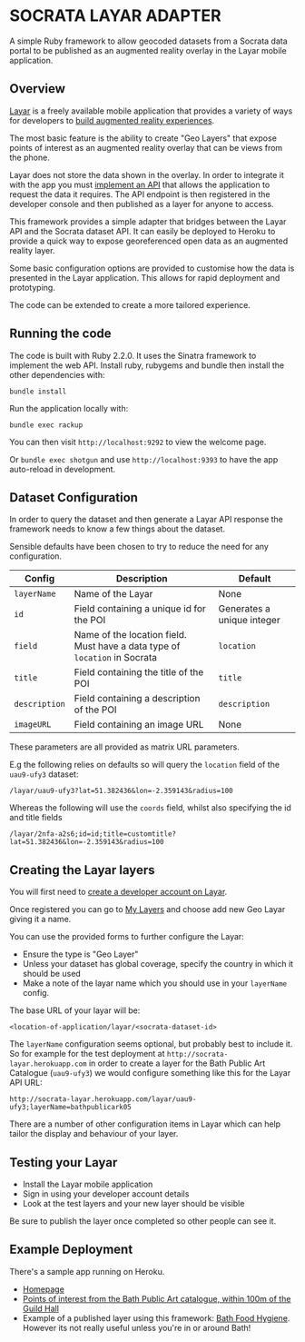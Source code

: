 # SOCRATA LAYAR ADAPTER

A simple Ruby framework to allow geocoded datasets from a Socrata data portal to be published as an augmented reality overlay in the Layar mobile application.

## Overview

[Layar](https://www.layar.com/) is a freely available mobile application that provides a variety of ways for developers to [build augmented reality experiences](https://www.layar.com/features/developers/).

The most basic feature is the ability to create "Geo Layers" that expose points of interest as an augmented reality overlay that can be views from the phone.

Layar does not store the data shown in the overlay. In order to integrate it with the app you must [implement an API](https://www.layar.com/documentation/browser/api/) that allows the application to request the data it requires. The API endpoint is then registered in the developer console and then published as a layer for anyone to access.

This framework provides a simple adapter that bridges between the Layar API and the Socrata dataset API. It can easily be deployed to Heroku to provide a quick way to expose georeferenced open data as an augmented reality layer. 

Some basic configuration options are provided to customise how the data is presented in the Layar application. This allows for rapid deployment and prototyping. 

The code can be extended to create a more tailored experience.
 
## Running the code

The code is built with Ruby 2.2.0. It uses the Sinatra framework to implement the web API. Install ruby, rubygems and bundle then install the other dependencies with:

`bundle install`

Run the application locally with:

`bundle exec rackup`

You can then visit `http://localhost:9292` to view the welcome page.

Or `bundle exec shotgun` and use `http://localhost:9393` to have the app auto-reload in development.

## Dataset Configuration

In order to query the dataset and then generate a Layar API response the framework needs to know a few things about the dataset.

Sensible defaults have been chosen to try to reduce the need for any configuration.

| Config | Description | Default
| --- | --- | --- |
| `layerName` | Name of the Layar | None
| `id` | Field containing a unique id for the POI | Generates a unique integer
| `field` | Name of the location field. Must have a data type of `location` in Socrata | `location`
| `title` | Field containing the title of the POI | `title`
| `description` | Field containing a description of the POI | `description`
| `imageURL` | Field containing an image URL | None

These parameters are all provided as matrix URL parameters.

E.g the following relies on defaults so will query the `location` field of the `uau9-ufy3` dataset:

```
/layar/uau9-ufy3?lat=51.382436&lon=-2.359143&radius=100
```

Whereas the following will use the `coords` field, whilst also specifying the id and title fields

```
/layar/2nfa-a2s6;id=id;title=customtitle?lat=51.382436&lon=-2.359143&radius=100
```

## Creating the Layar layers

You will first need to [create a developer account on Layar](https://www.layar.com/accounts/login/?next=/account/developer-signup/%3Fnext%3Dmy-layers).

Once registered you can go to [My Layers](https://www.layar.com/my-layers/) and choose add new Geo Layar giving it a name.

You can use the provided forms to further configure the Layar:

* Ensure the type is "Geo Layer"
* Unless your dataset has global coverage, specify the country in which it should be used
* Make a note of the layar name which you should use in your `layerName` config.

The base URL of your layar will be:

```
<location-of-application/layar/<socrata-dataset-id>
```

The `layerName` configuration seems optional, but probably best to include it. So for example for the test deployment at
`http://socrata-layar.herokuapp.com` in order to create a layer for the Bath Public Art Catalogue (`uau9-ufy3`) we would 
configure something like this for the Layar API URL:

```
http://socrata-layar.herokuapp.com/layar/uau9-ufy3;layerName=bathpublicark05
```

There are a number of other configuration items in Layar which can help tailor the display and behaviour of your layer.

## Testing your Layar

* Install the Layar mobile application
* Sign in using your developer account details
* Look at the test layers and your new layer should be visible

Be sure to publish the layer once completed so other people can see it.

## Example Deployment

There's a sample app running on Heroku.

* [Homepage](http://socrata-layar.herokuapp.com/)
* [Points of interest from the Bath Public Art catalogue, within 100m of the Guild Hall](http://socrata-layar.herokuapp.com/layar/uau9-ufy3?lat=51.382436&lon=-2.359143&radius=100)
* Example of a published layer using this framework: [Bath Food Hygiene](https://www.layar.com/layers/bathfoodhygi9ru4). However its not really useful unless you're in or around Bath!




